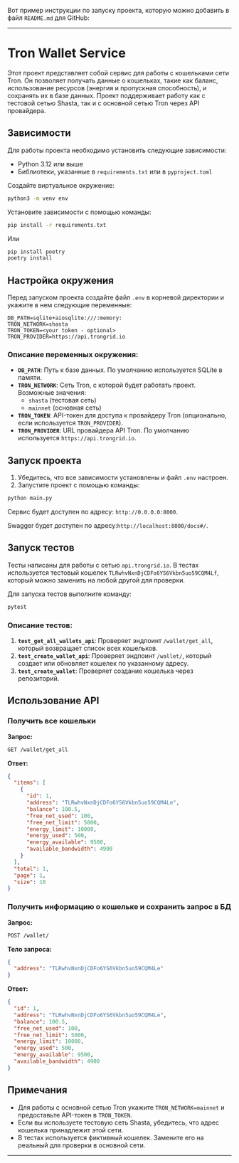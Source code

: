 Вот пример инструкции по запуску проекта, которую можно добавить в файл `README.md` для GitHub:

---

# Tron Wallet Service

Этот проект представляет собой сервис для работы с кошельками сети Tron. Он позволяет получать данные о кошельках, такие как баланс, использование ресурсов (энергия и пропускная способность), и сохранять их в базе данных. Проект поддерживает работу как с тестовой сетью Shasta, так и с основной сетью Tron через API провайдера.

## Зависимости

Для работы проекта необходимо установить следующие зависимости:

- Python 3.12 или выше
- Библиотеки, указанные в `requirements.txt` или в `pyproject.toml`

Создайте виртуальное окружение:

```bash
python3 -m venv env
```


Установите зависимости с помощью команды:

```bash
pip install -r requirements.txt
```
Или

```bash
pip install poetry
poetry install
```

## Настройка окружения

Перед запуском проекта создайте файл `.env` в корневой директории и укажите в нем следующие переменные:

```env
DB_PATH=sqlite+aiosqlite:///:memory:
TRON_NETWORK=shasta
TRON_TOKEN=<your token - optional>
TRON_PROVIDER=https://api.trongrid.io
```

### Описание переменных окружения:

- **`DB_PATH`**: Путь к базе данных. По умолчанию используется SQLite в памяти.
- **`TRON_NETWORK`**: Сеть Tron, с которой будет работать проект. Возможные значения:
  - `shasta` (тестовая сеть)
  - `mainnet` (основная сеть)
- **`TRON_TOKEN`**: API-токен для доступа к провайдеру Tron (опционально, если используется `TRON_PROVIDER`).
- **`TRON_PROVIDER`**: URL провайдера API Tron. По умолчанию используется `https://api.trongrid.io`.

## Запуск проекта

1. Убедитесь, что все зависимости установлены и файл `.env` настроен.
2. Запустите проект с помощью команды:

```bash
python main.py
```

Сервис будет доступен по адресу: `http://0.0.0.0:8000`.

Swagger будет доступен по адресу:`http://localhost:8000/docs#/`.

## Запуск тестов

Тесты написаны для работы с сетью `api.trongrid.io`. В тестах используется тестовый кошелек `TLRwhvNxnDjCDFo6YS6Vkbn5uo59CQM4Lf`, который можно заменить на любой другой для проверки.

Для запуска тестов выполните команду:

```bash
pytest
```

### Описание тестов:

1. **`test_get_all_wallets_api`**: Проверяет эндпоинт `/wallet/get_all`, который возвращает список всех кошельков.
2. **`test_create_wallet_api`**: Проверяет эндпоинт `/wallet/`, который создает или обновляет кошелек по указанному адресу.
3. **`test_create_wallet`**: Проверяет создание кошелька через репозиторий.

## Использование API

### Получить все кошельки

**Запрос:**

```bash
GET /wallet/get_all
```

**Ответ:**

```json
{
  "items": [
    {
      "id": 1,
      "address": "TLRwhvNxnDjCDFo6YS6Vkbn5uo59CQM4Le",
      "balance": 100.5,
      "free_net_used": 100,
      "free_net_limit": 5000,
      "energy_limit": 10000,
      "energy_used": 500,
      "energy_available": 9500,
      "available_bandwidth": 4900
    }
  ],
  "total": 1,
  "page": 1,
  "size": 10
}
```

### Получить информацию о кошельке и сохранить запрос в БД

**Запрос:**

```bash
POST /wallet/
```

**Тело запроса:**

```json
{
  "address": "TLRwhvNxnDjCDFo6YS6Vkbn5uo59CQM4Le"
}
```

**Ответ:**

```json
{
  "id": 1,
  "address": "TLRwhvNxnDjCDFo6YS6Vkbn5uo59CQM4Le",
  "balance": 100.5,
  "free_net_used": 100,
  "free_net_limit": 5000,
  "energy_limit": 10000,
  "energy_used": 500,
  "energy_available": 9500,
  "available_bandwidth": 4900
}
```

## Примечания

- Для работы с основной сетью Tron укажите `TRON_NETWORK=mainnet` и предоставьте API-токен в `TRON_TOKEN`.
- Если вы используете тестовую сеть Shasta, убедитесь, что адрес кошелька принадлежит этой сети.
- В тестах используется фиктивный кошелек. Замените его на реальный для проверки в основной сети.

---
